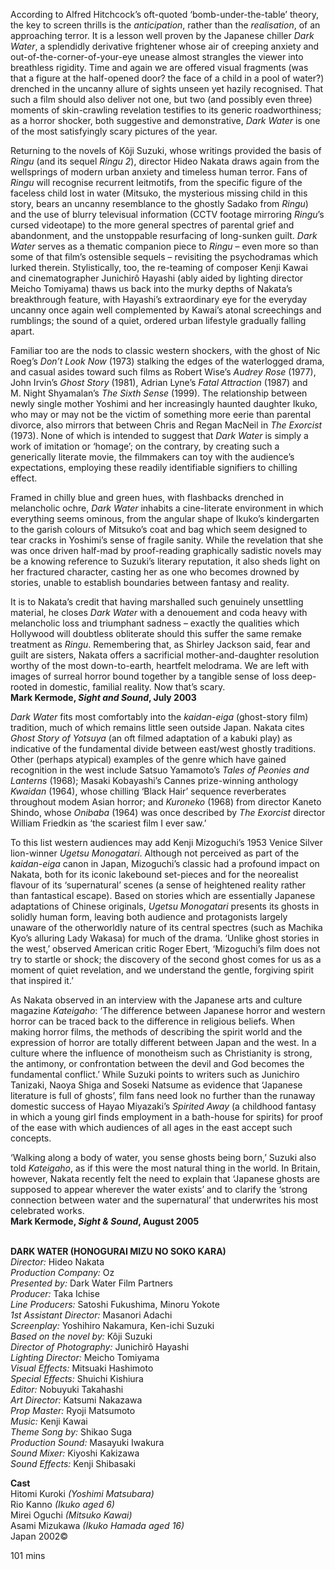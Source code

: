 

According to Alfred Hitchcock’s oft-quoted ‘bomb-under-the-table’ theory, the key to screen thrills is the _anticipation_, rather than the _realisation_, of an approaching terror. It is a lesson well proven by the Japanese chiller _Dark_ _Water_, a splendidly derivative frightener whose air of creeping anxiety and out-of-the-corner-of-your-eye unease almost strangles the viewer into breathless rigidity. Time and again we are offered visual fragments (was that a figure at the half-opened door? the face of a child in a pool of water?) drenched in the uncanny allure of sights unseen yet hazily recognised. That such a film should also deliver not one, but two (and possibly even three) moments of skin-crawling revelation testifies to its generic roadworthiness; as a horror shocker, both suggestive and demonstrative, _Dark_ _Water_ is one of the most satisfyingly scary pictures of the year.

Returning to the novels of Kôji Suzuki, whose writings provided the basis of _Ringu_ (and its sequel _Ringu 2_), director Hideo Nakata draws again from the wellsprings of modern urban anxiety and timeless human terror. Fans of _Ringu_ will recognise recurrent leitmotifs, from the specific figure of the faceless child lost in water (Mitsuko, the mysterious missing child in this story, bears an uncanny resemblance to the ghostly Sadako from _Ringu_) and the use of blurry televisual information (CCTV footage mirroring _Ringu_’s cursed videotape) to the more general spectres of parental grief and abandonment, and the unstoppable resurfacing of long-sunken guilt. _Dark_ _Water_ serves as a thematic companion piece to _Ringu_ – even more so than some of that film’s ostensible sequels – revisiting the psychodramas which lurked therein. Stylistically, too, the re-teaming of composer Kenji Kawai and cinematographer Junichirô Hayashi (ably aided by lighting director Meicho Tomiyama) thaws us back into the murky depths of Nakata’s breakthrough feature, with Hayashi’s extraordinary eye for the everyday uncanny once again well complemented by Kawai’s atonal screechings and rumblings; the sound of a quiet, ordered urban lifestyle gradually falling apart.

Familiar too are the nods to classic western shockers, with the ghost of Nic Roeg’s _Don’t Look Now_ (1973) stalking the edges of the waterlogged drama, and casual asides toward such films as Robert Wise’s _Audrey Rose_ (1977), John Irvin’s _Ghost Story_ (1981), Adrian Lyne’s _Fatal Attraction_ (1987) and  
M. Night Shyamalan’s _The Sixth Sense_ (1999). The relationship between newly single mother Yoshimi and her increasingly haunted daughter Ikuko, who may or may not be the victim of something more eerie than parental divorce, also mirrors that between Chris and Regan MacNeil in _The Exorcist_ (1973). None of which is intended to suggest that _Dark Water_ is simply a work of imitation or ‘homage’; on the contrary, by creating such a generically literate movie, the filmmakers can toy with the audience’s expectations, employing these readily identifiable signifiers to chilling effect.

Framed in chilly blue and green hues, with flashbacks drenched in melancholic ochre, _Dark_ _Water_ inhabits a cine-literate environment in which everything seems ominous, from the angular shape of Ikuko’s kindergarten to the garish colours of Mitsuko’s coat and bag which seem designed to tear cracks in Yoshimi’s sense of fragile sanity. While the revelation that she was once driven half-mad by proof-reading graphically sadistic novels may be a knowing reference to Suzuki’s literary reputation, it also sheds light on her fractured character, casting her as one who becomes drowned by stories, unable to establish boundaries between fantasy and reality.

It is to Nakata’s credit that having marshalled such genuinely unsettling material, he closes _Dark_ _Water_ with a denouement and coda heavy with melancholic loss and triumphant sadness – exactly the qualities which Hollywood will doubtless obliterate should this suffer the same remake treatment as _Ringu_. Remembering that, as Shirley Jackson said, fear and guilt are sisters, Nakata offers a sacrificial mother-and-daughter resolution worthy of the most down-to-earth, heartfelt melodrama. We are left with images of surreal horror bound together by a tangible sense of loss deep-rooted in domestic, familial reality. Now that’s scary.  
**Mark Kermode, _Sight and Sound_, July 2003**

_Dark Water_ fits most comfortably into the _kaidan-eiga_ (ghost-story film) tradition, much of which remains little seen outside Japan. Nakata cites _Ghost Story of Yotsuya_ (an oft filmed adaptation of a kabuki play) as indicative of the fundamental divide between east/west ghostly traditions. Other (perhaps atypical) examples of the genre which have gained recognition in the west include Satsuo Yamamoto’s _Tales of Peonies and Lanterns_ (1968); Masaki Kobayashi’s Cannes prize-winning anthology _Kwaidan_ (1964), whose chilling ‘Black Hair’ sequence reverberates throughout modem Asian horror; and _Kuroneko_ (1968) from director Kaneto Shindo, whose _Onibaba_ (1964) was once described by _The Exorcist_ director William Friedkin as ‘the scariest film I ever saw.’

To this list western audiences may add Kenji Mizoguchi’s 1953 Venice Silver lion-winner _Ugetsu Monogatari_. Although not perceived as part of the _kaidan-eiga_ canon in Japan, Mizoguchi’s classic had a profound impact on Nakata, both for its iconic lakebound set-pieces and for the neorealist flavour of its ‘supernatural’ scenes (a sense of heightened reality rather than fantastical escape). Based on stories which are essentially Japanese adaptations of Chinese originals, _Ugetsu Monogatari_ presents its ghosts in solidly human form, leaving both audience and protagonists largely unaware of the otherworldly nature of its central spectres (such as Machika Kyo’s alluring Lady Wakasa) for much of the drama. ‘Unlike ghost stories in the west,’ observed American critic Roger Ebert, ‘Mizoguchi’s film does not try to startle or shock; the discovery of the second ghost comes for us as a moment of quiet revelation, and we understand the gentle, forgiving spirit that inspired it.’

As Nakata observed in an interview with the Japanese arts and culture magazine _Kateigaho_: ‘The difference between Japanese horror and western horror can be traced back to the difference in religious beliefs. When making horror films, the methods of describing the spirit world and the expression of horror are totally different between Japan and the west. In a culture where the influence of monotheism such as Christianity is strong, the antimony, or confrontation between the devil and God becomes the fundamental conflict.’ While Suzuki points to writers such as Junichiro Tanizaki, Naoya Shiga and Soseki Natsume as evidence that ‘Japanese literature is full of ghosts’, film fans need look no further than the runaway domestic success of Hayao Miyazaki’s _Spirited Away_ (a childhood fantasy in which a young girl finds employment in a bath-house for spirits) for proof of the ease with which audiences of all ages in the east accept such concepts.

‘Walking along a body of water, you sense ghosts being born,’ Suzuki also told _Kateigaho_, as if this were the most natural thing in the world. In Britain, however, Nakata recently felt the need to explain that ‘Japanese ghosts are supposed to appear wherever the water exists’ and to clarify the ‘strong connection between water and the supernatural’ that underwrites his most celebrated works.  
**Mark Kermode, _Sight & Sound_, August 2005**
<br><br>

**DARK WATER (HONOGURAI MIZU NO SOKO KARA)**  
_Director:_ Hideo Nakata  
_Production Company:_ Oz  
_Presented by:_ Dark Water Film Partners  
_Producer:_ Taka Ichise  
_Line Producers:_ Satoshi Fukushima, Minoru Yokote  
_1st Assistant Director:_ Masanori Adachi  
_Screenplay:_ Yoshihiro Nakamura, Ken-ichi Suzuki  
_Based on the novel by:_ Kôji Suzuki  
_Director of Photography:_ Junichirô Hayashi  
_Lighting Director:_ Meicho Tomiyama  
_Visual Effects:_ Mitsuaki Hashimoto  
_Special Effects:_ Shuichi Kishiura  
_Editor:_ Nobuyuki Takahashi  
_Art Director:_ Katsumi Nakazawa  
_Prop Master:_ Ryoji Matsumoto  
_Music:_ Kenji Kawai  
_Theme Song by:_ Shikao Suga  
_Production Sound:_ Masayuki Iwakura  
_Sound Mixer:_ Kiyoshi Kakizawa  
_Sound Effects:_ Kenji Shibasaki  

**Cast**  
Hitomi Kuroki _(Yoshimi Matsubara)_  
Rio Kanno _(Ikuko aged 6)_  
Mirei Oguchi _(Mitsuko Kawai)_  
Asami Mizukawa _(Ikuko Hamada aged 16)_  
Japan 2002©

101 mins
<!--stackedit_data:
eyJoaXN0b3J5IjpbNjc5Mzg0MjM0XX0=
-->